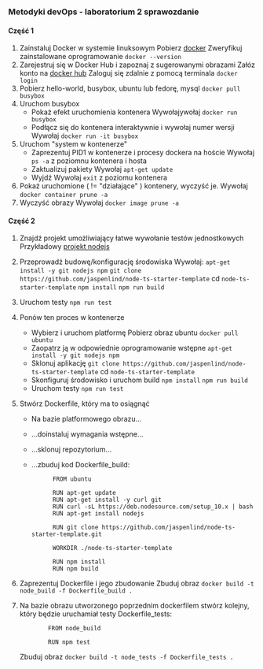 ### Metodyki devOps - laboratorium 2 sprawozdanie

#### Część 1

1. Zainstaluj Docker w systemie linuksowym
   Pobierz [docker](https://docs.docker.com/get-docker)
   Zweryfikuj zainstalowane oprogramowanie `docker --version`
2. Zarejestruj się w Docker Hub i zapoznaj z sugerowanymi obrazami
   Załóz konto na [docker hub](`https://hub.docker.com`)
   Zaloguj się zdalnie z pomocą terminala `docker login`
3. Pobierz hello-world, busybox, ubuntu lub fedorę, mysql
   `docker pull busybox`
4. Uruchom busybox
   - Pokaż efekt uruchomienia kontenera
     Wywołajywołaj `docker run busybox`
   - Podłącz się do kontenera interaktywnie i wywołaj numer wersji
     Wywołaj `docker run -it busybox`
5. Uruchom "system w kontenerze"
   - Zaprezentuj PID1 w kontenerze i procesy dockera na hoście
     Wywołaj `ps -a` z poziomnu kontenera i hosta
   - Zaktualizuj pakiety
     Wywołaj `apt-get update`
   - Wyjdź
     Wywołaj `exit` z poziomu kontenera
6. Pokaż uruchomione ( != "działające" ) kontenery, wyczyść je.
   Wywołaj `docker container prune -a`
7. Wyczyść obrazy
   Wywołaj `docker image prune -a`

#### Część 2

1.  Znajdź projekt umożliwiający łatwe wywołanie testów jednostkowych
    Przykładowy [projekt nodejs](`https://github.com/jaspenlind/node-ts-starter-template`)
2.  Przeprowadź budowę/konfigurację środowiska
    Wywołaj:
    `apt-get install -y git nodejs npm`
    `git clone https://github.com/jaspenlind/node-ts-starter-template`
    cd `node-ts-starter-template`
    `npm install`
    `npm run build`
3.  Uruchom testy
    `npm run test`
4.  Ponów ten proces w kontenerze
    - Wybierz i uruchom platformę
      Pobierz obraz ubuntu `docker pull ubuntu`
    - Zaopatrz ją w odpowiednie oprogramowanie wstępne
      `apt-get install -y git nodejs npm`
    - Sklonuj aplikację
      `git clone https://github.com/jaspenlind/node-ts-starter-template`
      cd `node-ts-starter-template`
    - Skonfiguruj środowisko i uruchom build
      `npm install`
      `npm run build`
    - Uruchom testy
      `npm run test`
5.  Stwórz Dockerfile, który ma to osiągnąć

    - Na bazie platformowego obrazu...
    - ...doinstaluj wymagania wstępne...
    - ...sklonuj repozytorium...
    - ...zbuduj kod
      Dockerfile_build:

                FROM ubuntu

                RUN apt-get update
                RUN apt-get install -y curl git
                RUN curl -sL https://deb.nodesource.com/setup_10.x | bash
                RUN apt-get install nodejs

                RUN git clone https://github.com/jaspenlind/node-ts-starter-template.git

                WORKDIR ./node-ts-starter-template

                RUN npm install
                RUN npm build

6.  Zaprezentuj Dockerfile i jego zbudowanie
    Zbuduj obraz `docker build -t node_build -f Dockerfile_build .`
7.  Na bazie obrazu utworzonego poprzednim dockerfilem stwórz kolejny, który będzie uruchamiał testy
    Dockerfile_tests:

                FROM node_build

                RUN npm test

    Zbuduj obraz `docker build -t node_tests -f Dockerfile_tests .`
